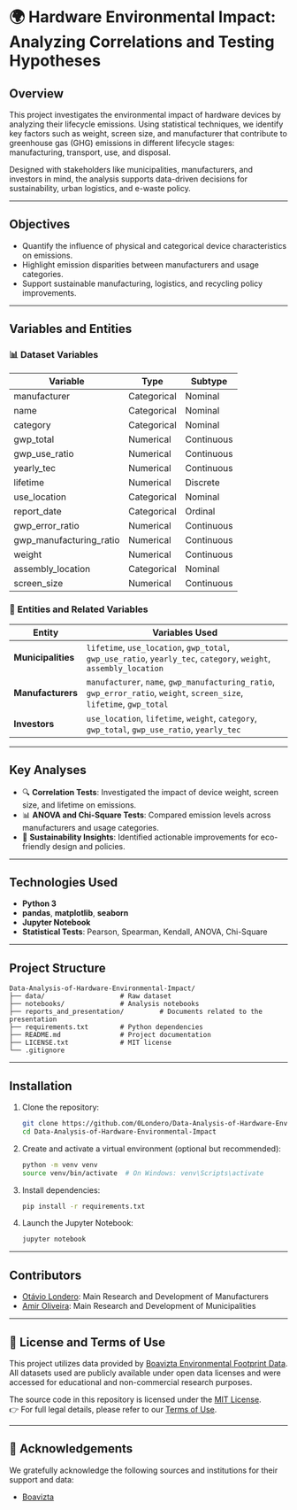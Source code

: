 # 🌍 Hardware Environmental Impact: Analyzing Correlations and Testing Hypotheses


## Overview

This project investigates the environmental impact of hardware devices by analyzing their lifecycle emissions. Using statistical techniques, we identify key factors such as weight, screen size, and manufacturer that contribute to greenhouse gas (GHG) emissions in different lifecycle stages: manufacturing, transport, use, and disposal.

Designed with stakeholders like municipalities, manufacturers, and investors in mind, the analysis supports data-driven decisions for sustainability, urban logistics, and e-waste policy.

---

## Objectives

- Quantify the influence of physical and categorical device characteristics on emissions.
- Highlight emission disparities between manufacturers and usage categories.
- Support sustainable manufacturing, logistics, and recycling policy improvements.

---

## Variables and Entities

### 📊 Dataset Variables

| Variable                | Type         | Subtype     |
|-------------------------|--------------|-------------|
| manufacturer            | Categorical  | Nominal     |
| name                    | Categorical  | Nominal     |
| category                | Categorical  | Nominal     |
| gwp_total               | Numerical    | Continuous  |
| gwp_use_ratio           | Numerical    | Continuous  |
| yearly_tec              | Numerical    | Continuous  |
| lifetime                | Numerical    | Discrete    |
| use_location            | Categorical  | Nominal     |
| report_date             | Categorical  | Ordinal     |
| gwp_error_ratio         | Numerical    | Continuous  |
| gwp_manufacturing_ratio | Numerical    | Continuous  |
| weight                  | Numerical    | Continuous  |
| assembly_location       | Categorical  | Nominal     |
| screen_size             | Numerical    | Continuous  |

### 👥 Entities and Related Variables

| Entity         | Variables Used |
|----------------|----------------|
| **Municipalities** | `lifetime`, `use_location`, `gwp_total`, `gwp_use_ratio`, `yearly_tec`, `category`, `weight`, `assembly_location` |
| **Manufacturers**  | `manufacturer`, `name`, `gwp_manufacturing_ratio`, `gwp_error_ratio`, `weight`, `screen_size`, `lifetime`, `gwp_total` |
| **Investors**      | `use_location`, `lifetime`, `weight`, `category`, `gwp_total`, `gwp_use_ratio`, `yearly_tec` |

---

## Key Analyses

- 🔍 **Correlation Tests**: Investigated the impact of device weight, screen size, and lifetime on emissions.
- 📊 **ANOVA and Chi-Square Tests**: Compared emission levels across manufacturers and usage categories.
- 🧠 **Sustainability Insights**: Identified actionable improvements for eco-friendly design and policies.

---

## Technologies Used

- **Python 3**
- **pandas**, **matplotlib**, **seaborn**
- **Jupyter Notebook**
- **Statistical Tests**: Pearson, Spearman, Kendall, ANOVA, Chi-Square

---

## Project Structure

```
Data-Analysis-of-Hardware-Environmental-Impact/
├── data/                   # Raw dataset
├── notebooks/              # Analysis notebooks
├── reports_and_presentation/         # Documents related to the presentation
├── requirements.txt        # Python dependencies
├── README.md               # Project documentation
├── LICENSE.txt             # MIT license
└── .gitignore
```

---

## Installation

1. Clone the repository:
   ```bash
   git clone https://github.com/0Londero/Data-Analysis-of-Hardware-Environmental-Impact.git
   cd Data-Analysis-of-Hardware-Environmental-Impact
   ```

2. Create and activate a virtual environment (optional but recommended):
   ```bash
   python -m venv venv
   source venv/bin/activate  # On Windows: venv\Scripts\activate
   ```

3. Install dependencies:
   ```bash
   pip install -r requirements.txt
   ```

4. Launch the Jupyter Notebook:
   ```bash
   jupyter notebook
   ```

---

## Contributors

- [Otávio Londero](https://github.com/0Londero): Main Research and Development of Manufacturers  
- [Amir Oliveira](https://github.com/ALOBlack19): Main Research and Development of Municipalities

---

## 📄 License and Terms of Use

This project utilizes data provided by [Boavizta Environmental Footprint Data](https://github.com/Boavizta/environmental-footprint-data).
All datasets used are publicly available under open data licenses and were accessed for educational and non-commercial research purposes.

The source code in this repository is licensed under the [MIT License](./LICENSE.txt).  
👉 For full legal details, please refer to our [Terms of Use](./LICENSE.txt).

---

## 🙌 Acknowledgements

We gratefully acknowledge the following sources and institutions for their support and data:

- [Boavizta](https://www.linkedin.com/company/boavizta/)

